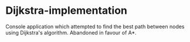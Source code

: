 # Dijkstra-implementation

Console application which attempted to find the best path between nodes using Dijkstra's algorithm.
Abandoned in favour of A*.
